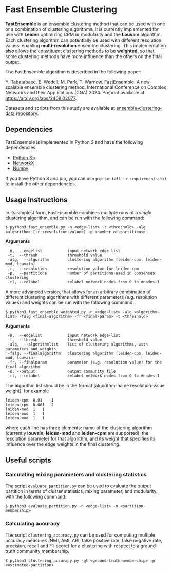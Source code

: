 # Fast Ensemble Clustering

**FastEnsemble** is an ensemble clustering method that can be used with one or a combination of clustering algorithms. It is currently implemented for use with **Leiden** optimizing CPM or modularity and the **Louvain** algorithm. Each clustering algorithm can potentially be used with different resolution values, enabling **multi-resolution** ensemble clustering. This implementation also allows the constituent clustering methods to be **weighted**, so that some clustering methods have more influence than the others on the final output.

The FastEnsemble algorithm is described in the following paper:

Y. Tabatabaee, E. Wedell, M. Park, T. Warnow. FastEnsemble: A new scalable ensemble clustering method. International Conference on Complex Networks and their Applications (CNA) 2024. Preprint available at https://arxiv.org/abs/2409.02077.

Datasets and scripts from this study are available at [ensemble-clustering-data](https://github.com/ytabatabaee/ensemble-clustering-data) repository.

## Dependencies
FastEnsemble is implemented in Python 3 and have the following dependencies:
- [Python 3.x](https://www.python.org)
- [NetworkX](https://networkx.org)
- [Numpy](https://numpy.org)

If you have Python 3 and pip, you can use `pip install -r requirements.txt` to install the other dependencies.

## Usage Instructions
In its simplest form, FastEnsemble combines multiple runs of a *single* clustering algorithm, and can be run with the following command:
```
$ python3 fast_ensemble.py -n <edge-list> -t <threshold> -alg <algorithm> [-r <resolution-value>] -p <number-of-partitions>
```
**Arguments**
```
 -n,  --edgelist           input network edge-list
 -t,  --thresh             threshold value
 -alg,  --algorithm        clustering algorithm (leiden-cpm, leiden-mod, louvain)
 -r,  --resolution         resolution value for leiden-cpm
 -p,  --partitions         number of partitions used in consensus clustering
 -rl, --relabel            relabel network nodes from 0 to #nodes-1
```
A more advanced version, that allows for an arbitrary combination of different clustering algorithms with different parameters (e.g. resolution values) and weights can be run with the following command:
```
$ python3 fast_ensemble_weighted.py -n <edge-list> -alg <algorithm-list> -falg <final-algorithm> -fr <final-param> -t <threshold>
```
**Arguments**
```
 -n,  --edgelist           input network edge-list
 -t,  --thresh             threshold value
 -alg,  --algorithmlist    list of clustering algorithms, with parameters and weights
 -falg, --finalalgorithm   clustering algorithm (leiden-cpm, leiden-mod, louvain)
 -fr, --finalparam         parameter (e.g. resolution value) for the final algorithm    
 -o, --output              output community file
 -rl, --relabel            relabel network nodes from 0 to #nodes-1
```
The algorithm list should be in the format [algorithm-name   resolution-value   weight], for example
```
leiden-cpm	0.01	1
leiden-cpm	0.001	2
leiden-mod	1	1
leiden-mod	1	1
leiden-mod	1	1
```
where each line has three elements: name of the clustering algorithm (currently **louvain**, **leiden-mod** and **leiden-cpm** are supported), the resolution parameter for that algorithm, and its weight that specifies its influence over the edge weights in the final clustering.

## Useful scripts

### Calculating mixing parameters and clustering statistics
The script `evaluate_partition.py` can be used to evaluate the output partition in terms of cluster statistics, mixing parameter, and modularity, with the following command:
```
$ python3 evaluate_partition.py -n <edge-list> -m <partition-membership>
```

### Calculating accuracy
The script `clustering_accuracy.py` can be used for computing multiple accuracy measures (NMI, AMI, ARI, false positive rate, false negative rate, precision, recall and F1-score) for a clustering with respect to a ground-truth community membership.
```
$ python3 clustering_accuracy.py -gt <ground-truth-membership> -p <estimated-partition>
```
